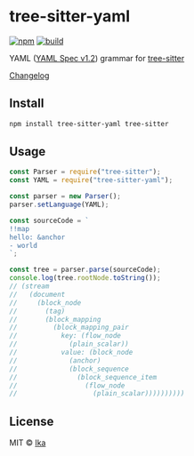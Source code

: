 # tree-sitter-yaml

[![npm](https://img.shields.io/npm/v/tree-sitter-yaml.svg)](https://www.npmjs.com/package/tree-sitter-yaml)
[![build](https://img.shields.io/travis/com/ikatyang/tree-sitter-yaml/master.svg)](https://travis-ci.com/ikatyang/tree-sitter-yaml/builds)

YAML ([YAML Spec v1.2](https://yaml.org/spec/1.2/spec.html)) grammar for [tree-sitter](https://github.com/tree-sitter/tree-sitter)

[Changelog](https://github.com/ikatyang/tree-sitter-yaml/blob/master/CHANGELOG.md)

## Install

```sh
npm install tree-sitter-yaml tree-sitter
```

## Usage

```js
const Parser = require("tree-sitter");
const YAML = require("tree-sitter-yaml");

const parser = new Parser();
parser.setLanguage(YAML);

const sourceCode = `
!!map
hello: &anchor
- world
`;

const tree = parser.parse(sourceCode);
console.log(tree.rootNode.toString());
// (stream
//   (document
//     (block_node
//       (tag)
//       (block_mapping
//         (block_mapping_pair
//           key: (flow_node
//             (plain_scalar))
//           value: (block_node
//             (anchor)
//             (block_sequence
//               (block_sequence_item
//                 (flow_node
//                   (plain_scalar))))))))))
```

## License

MIT © [Ika](https://github.com/ikatyang)
